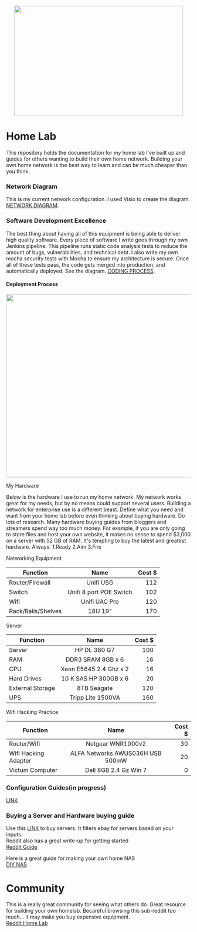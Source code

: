 <p align="center">
  <img width="460" height="300" src="https://images-na.ssl-images-amazon.com/images/I/51SoJzZvfLL._SX258_BO1,204,203,200_.jpg">
</p>

# Home Lab
This repository holds the documentation for my home lab I've built up and guides for others wanting
to build their own home network. Building your own home network is the best way to learn and can be
much cheaper than you think.


### Network Diagram
This is my current network configuration.  I used Visio to create the diagram.
[NETWORK DIAGRAM](https://github.com/so87/Home-Lab/blob/master/simon%20network.pdf).

### Software Development Excellence
The best thing about having all of this equipment is being able to deliver high quality software.  Every piece of software I write goes through my own Jenkins pipeline.  This pipeline runs static code analysis tests to reduce the amount of bugs, vulnerabilities, and technical debt.  I also write my own mocha security tests with Mocha to ensure my architecture is secure.  Once all of these tests pass, the code gets merged into production, and automatically deployed.  See the diagram.
  [CODING PROCESS](https://github.com/so87/Home-Lab/blob/master/development-pipeline.pdf).
#### Deployment Process
<p align="center">
  <img width="1000" height="500" src="https://github.com/so87/Security-Lab-Manager/blob/dev/documentation/dev-deploy-process.PNG">
</p
If you like this and want to setup your own build and code scanning stack head with https certs look at my other [repository](https://github.com/so87/CI-CD-Secure-Pipeline)

### My Hardware
Below is the hardware I use to run my home network.  My network works great for my needs, 
but by no means could support several users.  Building a network for enterprise use is a different beast.
Define what you need and want from your home lab before even thinking about buying hardware. Do lots of research. Many hardware buying guides from bloggers and streamers spend way too much money.  For example, if you are only going to store
files and host your own website, it makes no sense to spend $3,000 on a server with 52 GB of RAM. 
It's tempting to buy the latest and greatest hardware.  Always: 1.Ready  2.Aim  3.Fire

Networking Equipment

| Function             | Name                       | Cost $  |
| -------------        |:-------------:             | -----:  |
| Router/Firewall      | Unifi USG                  | 112     |
| Switch               | Unifi 8 port POE Switch    | 102     |
| Wifi                 | Unifi UAC Pro              | 120     |
| Rack/Rails/Shelves   | 18U 19"                    | 170     |

Server

| Function             | Name                       | Cost $  |
| -------------        |:-------------:             | -----:  |
| Server               | HP DL 380 G7               | 100     |
| RAM                  | DDR3 SRAM 8GB x 6          | 16      |
| CPU                  | Xeon E5645 2.4 Ghz x 2     | 16      |
| Hard Drives          | 10 K SAS HP 300GB x 6      | 20      |
| External Storage     | 8TB Seagate                | 120     |
| UPS                  | Tripp Lite 1500VA          | 160     |

Wifi Hacking Practice

| Function             | Name                       | Cost $  |
| -------------        |:-------------:             | -----:  |
| Router/Wifi          | Netgear WNR1000v2          | 30     |
| Wifi Hacking Adapter | ALFA Networks AWUS036H USB 500mW    | 20     |
| Victum Computer      | Dell 8GB 2.4 Gz Win 7      | 0     |


### Configuration Guides(in progress)
[LINK](https://github.com/so87/Home-Lab/blob/master/Configuration%20Guides.md)

### Buying a Server and Hardware buying guide
 Use this [LINK](https://www.labgopher.com/) to buy servers.  It filters ebay for servers based on your inputs. <br />
 Reddit also has a great write-up for getting started <br />
 [Reddit Guide](https://www.reddit.com/r/homelab/wiki/buyingguide)
 
 Here is a great guide for making your own home NAS <br />
 [DIY NAS](https://blog.briancmoses.com/2017/03/diy-nas-2017-edition.html) 

# Community
This is a really great community for seeing what others do.  Great resource for building your
own homelab.  Becareful browsing this sub-reddit too much... it may make you buy expensive equipment. <br />
[Reddit Home Lab](https://www.reddit.com/r/homelab/)
